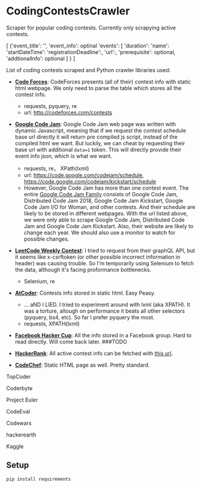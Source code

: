 # CodingContestsCrawler
Scraper for popular coding contests. Currently only scrapying active contests. 

[
	{'event_title': '', 
	 'event_info': optinal
	 'events': [
		 'duration': 
		 'name': 
		 'startDateTime':
		 'registrationDeadline':,
		 'url':,
		 'prerequisite': optional,
		 'addtionalInfo': optional
	 ]
	}
]

List of coding contests scraped and Python crawler libraries used:
* __[Code Forces](http://codeforces.com/contests)__: CodeForces presents (all of their) contest info with static html webpage. We only need to parse the table which stores all the contest info. 
  * requests, pyquery, re
  * url: http://codeforces.com/contests

* __[Google Code Jam](https://code.google.com/codejam/)__: Google Code Jam web page was written with dynamic Javascript, meaning that if we request the contest schedule base url directly it will return pre compiled js script, instead of the compiled html we want. But luckily, we can cheat by requesting their base url with additional `data=1` token. This will directly provide their event info json, which is what we want. 
  * requests, re， XPath(lxml)
  * url: https://code.google.com/codejam/schedule, https://code.google.com/codejam/kickstart/schedule
  * However, Google Code Jam has more than one contest event. The entire [Google Code Jam Family](https://code.google.com/codejam/past-contests) consists of Google Code Jam, Distributed Code Jam 2018, Google Code Jam Kickstart, Google Code Jam I/O for Woman, and other contests. And their schedule are likely to be stored in different webpages. With the url listed above, we were only able to scrape Google Code Jam, Distributed Code Jam and Google Code Jam Kickstart. Also, their website are likely to change each year. We should also use a monitor to watch for possible changes. 

* __[LeetCode Weekly Contest](https://leetcode.com/contest/)__: I tried to request from their graphQL API, but it seems like x-csrftoken (or other possible incorrect information in header) was causing trouble. So I'm temporarily using Selenium to fetch the data, although it's facing proformance bottlenecks.
  * Selenium, re

* __[AtCoder](https://atcoder.jp/contest)__: Contests info stored in static html. Easy Peasy. 
  * ... aND I LIED. I tried to experiment around with lxml (aka XPATH). It was a torture, altough on performance it beats all other selectors (pyquery, bs4, etc). So far I prefer pyquery the most.  
  * requests, XPATH(lxml)

* __[Facebook Hacker Cup](https://www.facebook.com/hackercup)__: All the info stored in a Facebook group. Hard to read directly. Will come back later. ###TODO

* __[HackerRank](https://www.hackerrank.com/contests)__: All active contest info can be fetched with [this url](https://www.hackerrank.com/rest/contests/upcoming?offset=0&limit=10&contest_slug=active). 

* __[CodeChef](https://www.codechef.com/contests)__: Static HTML page as well. Pretty standard. 

TopCoder

Coderbyte

Project Euler

CodeEval

Codewars

hackerearth

Kaggle 

## Setup
```
pip install requirements
```